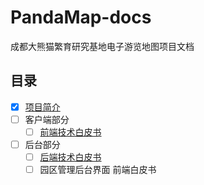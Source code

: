 # PandaMap-docs
成都大熊猫繁育研究基地电子游览地图项目文档

## 目录
- [x] [项目简介](introduction/)
- [ ] 客户端部分
    - [ ] [前端技术白皮书](client/frontend_handbook/)
- [ ] 后台部分
    - [ ] [后端技术白皮书](server/backend_handbook/)
    - [ ] 园区管理后台界面 前端白皮书